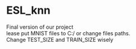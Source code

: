 # ESL_knn<br>
Final version of our project
<br>lease put MNIST files to C:/ or change files paths. 
<br>Change TEST_SIZE and TRAIN_SIZE wisely

